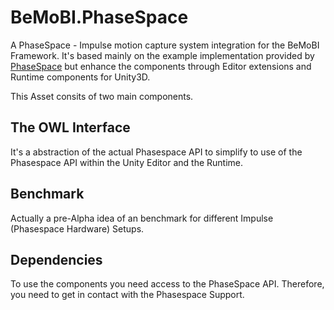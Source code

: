 # BeMoBI.PhaseSpace
A PhaseSpace - Impulse motion capture system integration for the BeMoBI Framework. It's based mainly on the example implementation provided by [PhaseSpace](http://phasespace.com/) but enhance the components through Editor extensions and Runtime components for Unity3D.

This Asset consits of two main components.

## The OWL Interface
It's a abstraction of the actual Phasespace API to simplify to use of the Phasespace API within the Unity Editor and the Runtime.

## Benchmark
Actually a pre-Alpha idea of an benchmark for different Impulse (Phasespace Hardware) Setups.

## Dependencies
To use the components you need access to the PhaseSpace API. Therefore, you need to get in contact with the Phasespace Support.
